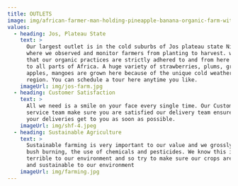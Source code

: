 ```yaml
---
title: OUTLETS
image: img/african-farmer-man-holding-pineapple-banana-organic-farm-with-smile-happy-agriculture-cultivation-concept_73622-1403.jpeg
values:
  - heading: Jos, Plateau State
    text: >
      Our largest outlet is in the cold suburbs of Jos plateau state Nigeria,
      where we observed and monitor farmers from planting to harvest. we ensure
      that our organic practices are strictly adhered to and from here we ship
      to all parts of Africa. A huge variety of strawberries, plums, grapes,
      apples, mangoes are grown here because of the unique cold weather in this
      region. You can schedule a tour here anytime you like.
    imageUrl: img/jos-farm.jpg
  - heading: Customer Satisfaction
    text: >
      All we need is a smile on your face every single time. Our Customer
      service team make sure you are satisfied our delivery team ensures that
      your deliveries get to you as soon as possible.
    imageUrl: img/shf-4.jpeg
  - heading: Sustainable Agriculture
    text: >
      Sustainable farming is very important to our value and we grossly refuse
      bush burning, the use of chemicals and pesticides. We know this is
      terrible to our environment and so try to make sure our crops are organic
      and sustainable to our environment
    imageUrl: img/farming.jpg
---
```

